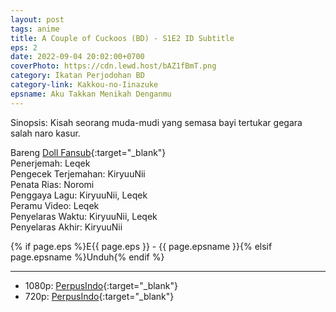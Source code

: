```yaml
---
layout: post
tags: anime
title: A Couple of Cuckoos (BD) - S1E2 ID Subtitle
eps: 2
date: 2022-09-04 20:02:00+0700
coverPhoto: https://cdn.lewd.host/bAZ1fBmT.png
category: Ikatan Perjodohan BD
category-link: Kakkou-no-Iinazuke
epsname: Aku Takkan Menikah Denganmu
---
```


Sinopsis: Kisah seorang muda-mudi yang semasa bayi tertukar gegara salah naro kasur.

Bareng [Doll Fansub](https://www.perpusindo.info/user/Leqek){:target="_blank"}<br>
Penerjemah: Leqek<br>
Pengecek Terjemahan: KiryuuNii<br>
Penata Rias: Noromi<br>
Penggaya Lagu: KiryuuNii, Leqek<br>
Peramu Video: Leqek<br>
Penyelaras Waktu: KiryuuNii, Leqek<br>
Penyelaras Akhir: KiryuuNii<br>

{% if page.eps %}E{{ page.eps }} - {{ page.epsname }}{% elsif page.epsname %}Unduh{% endif %}

---
- 1080p: [PerpusIndo](https://www.perpusindo.info/berkas/53vAN0Ee){:target="_blank"}<br>
- 720p: [PerpusIndo](https://www.perpusindo.info/berkas/dVOiC44B){:target="_blank"}
